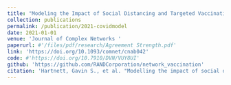 ```yaml
---
title: "Modeling the Impact of Social Distancing and Targeted Vaccination on the Spread of COVID-19 through a Real City-Scale Contact Network"
collection: publications
permalink: /publication/2021-covidmodel
date: 2021-01-01
venue: 'Journal of Complex Networks '
paperurl: #'/files/pdf/research/Agreement Strength.pdf'
link: 'https://doi.org/10.1093/comnet/cnab042'
code: #'https://doi.org/10.7910/DVN/VUY8UI'
github: 'https://github.com/RANDCorporation/network_vaccination'
citation: 'Hartnett, Gavin S., et al. "Modelling the impact of social distancing and targeted vaccination on the spread of COVID-19 through a real city-scale contact network." Journal of complex networks 9.6 (2021): cnab042.'
---
```

